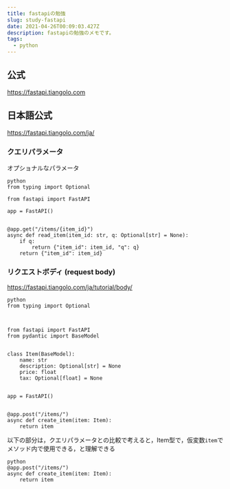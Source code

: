 ```yaml
---
title: fastapiの勉強
slug: study-fastapi
date: 2021-04-26T00:09:03.427Z
description: fastapiの勉強のメモです。
tags:
  - python
---
```

## 公式


<https://fastapi.tiangolo.com>

## 日本語公式


<https://fastapi.tiangolo.com/ja/>


### クエリパラメータ

オプショナルなパラメータ

```python
from typing import Optional

from fastapi import FastAPI

app = FastAPI()


@app.get("/items/{item_id}")
async def read_item(item_id: str, q: Optional[str] = None):
    if q:
        return {"item_id": item_id, "q": q}
    return {"item_id": item_id}
```

### リクエストボディ (request body) 

<https://fastapi.tiangolo.com/ja/tutorial/body/>

```python
from typing import Optional



from fastapi import FastAPI
from pydantic import BaseModel


class Item(BaseModel):
    name: str
    description: Optional[str] = None
    price: float
    tax: Optional[float] = None


app = FastAPI()


@app.post("/items/")
async def create_item(item: Item):
    return item
```

以下の部分は，クエリパラメータとの比較で考えると，Item型で，仮変数`item`でメソッド内で使用できる，と理解できる



```python
@app.post("/items/")
async def create_item(item: Item):
    return item
```
